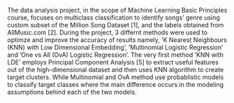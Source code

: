 The data analysis project, in the scope of Machine
Learning Basic Principles course, focuses on multiclass classification
to identify songs’ genre using custom subset of the Million
Song Dataset [1], and the labels obtained from AllMusic.com [2].
During the project, 3 differnt methods were used to optimze and
improve the accuracy of results namely, ’K Nearest Neighbours
(KNN) with Low Dimensional Embedding’, ’Multinomial Logistic
Regression’ and ’One vs All (OvA) Logistic Regression’. The
very first method ’KNN with LDE’ employs Principal Component
Analysis [5] to extract useful features out of the high-dimensional
dataset and then uses KNN algorithm to create target clusters.
While Multinomial and OvA method use probablistic models to
classify target classes where the main difference occurs in the
modeling assumptions behind each of the two models.
